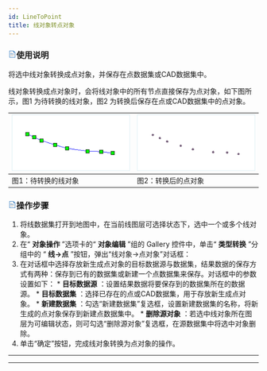 ```yaml
---
id: LineToPoint
title: 线对象转点对象  
---  
```

### ![](../../../img/read.gif)使用说明

将选中线对象转换成点对象，并保存在点数据集或CAD数据集中。

线对象转换成点对象时，会将线对象中的所有节点直接保存为点对象，如下图所示，图1 为待转换的线对象，图2 为转换后保存在点或CAD数据集中的点对象。

![](img/LineToPoint1.png) | ![](img/LineToPoint2.png)  
---|---  
图1：待转换的线对象 | 图2：转换后的点对象  
  
### ![](../../../img/read.gif)操作步骤

  1. 将线数据集打开到地图中，在当前线图层可选择状态下，选中一个或多个线对象。 
  2. 在“ **对象操作** ”选项卡的“ **对象编辑** ”组的 Gallery 控件中，单击“ **类型转换** ”分组中的 “ **线->点** ”按钮，弹出“线对象->点对象”对话框： 
  3. 在对话框中选择存放新生成点对象的目标数据源与数据集，结果数据的保存方式有两种：保存到已有的数据集或新建一个点数据集来保存。对话框中的参数设置如下： 
    * **目标数据源** ：设置结果数据将要保存到的数据集所在的数据源。
    * **目标数据集** ：选择已存在的点或CAD数据集，用于存放新生成点对象。
    * **新建数据集** ：勾选“新建数据集”复选框，设置新建数据集的名称，将新生成的点对象保存到新建点数据集中。
    * **删除源对象** ：若选中线对象所在图层为可编辑状态，则可勾选“删除源对象”复选框，在源数据集中将选中对象删除。
  4. 单击“确定”按钮，完成线对象转换为点对象的操作。

* * *

[](http://www.supermap.com)  
  
---

